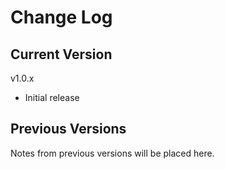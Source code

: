 # Change Log

## Current Version

v1.0.x

- Initial release

## Previous Versions

Notes from previous versions will be placed here.
